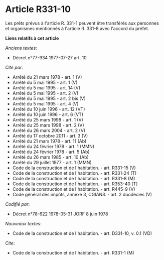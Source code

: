 # Article R331-10

Les prêts prévus à l'article R. 331-1 peuvent être transférés aux personnes et organismes mentionnés à l'article R. 331-8
avec l'accord du préfet.

**Liens relatifs à cet article**

_Anciens textes_:

  - Décret n°77-934 1977-07-27 art. 10

_Cité par_:

  - Arrêté du 21 mars 1978 - art. 1 (V)
  - Arrêté du 5 mai 1995 - art. 1 (V)
  - Arrêté du 5 mai 1995 - art. 14 (V)
  - Arrêté du 5 mai 1995 - art. 2 (V)
  - Arrêté du 5 mai 1995 - art. 2 bis (V)
  - Arrêté du 5 mai 1995 - art. 4 (V)
  - Arrêté du 10 juin 1996 - art. 12 (VT)
  - Arrêté du 10 juin 1996 - art. 6 (VT)
  - Arrêté du 25 mars 1998 - art. 1 (V)
  - Arrêté du 25 mars 1998 - art. 2 (V)
  - Arrêté du 26 mars 2004 - art. 2 (V)
  - Arrêté du 17 octobre 2011 - art. 3 (V)
  - Arrêté du 21 mars 1978 - art. 11 (Ab)
  - Arrêté du 24 février 1978 - art. 1 (MMN)
  - Arrêté du 24 février 1978 - art. 5 (Ab)
  - Arrêté du 26 mars 1985 - art. 10 (Ab)
  - Arrêté du 29 juillet 1977 - art. 1 (MMN)
  - Code de la construction et de l'habitation. - art. R331-15 (V)
  - Code de la construction et de l'habitation. - art. R331-24 (T)
  - Code de la construction et de l'habitation. - art. R331-8 (M)
  - Code de la construction et de l'habitation. - art. R353-40 (T)
  - Code de la construction et de l'habitation. - art. R445-9 (V)
  - Code général des impôts, annexe 3, CGIAN3. - art. 2 duodecies (V)

_Codifié par_:

  - Décret n°78-622 1978-05-31 JORF 8 juin 1978

_Nouveaux textes_:

  - Code de la construction et de l'habitation. - art. D331-10, v. 0.1 (VD)

_Cite_:

  - Code de la construction et de l'habitation. - art. R331-1 (M)
